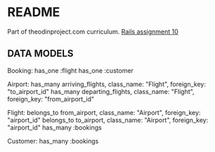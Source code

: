 # README
Part of theodinproject.com curriculum. [Rails assignment 10](http://www.theodinproject.com/ruby-on-rails/building-advanced-forms)

## DATA MODELS
Booking:
  has_one :flight
  has_one :customer

Airport:
  has_many arriving_flights, class_name: "Flight", foreign_key: "to_airport_id"
  has_many departing_flights, class_name: "Flight", foreign_key: "from_airport_id"

Flight:
  belongs_to from_airport, class_name: "Airport", foreign_key: "airport_id"
  belongs_to to_airport, class_name: "Airport", foreign_key: "airport_id"
  has_many :bookings

Customer:
  has_many :bookings